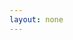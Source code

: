 ```yaml
---
layout: none
---
```


<RedoclyAPIBlock src="https://developer-stage.adobe.com/redocly-test/openapi/upload_image.json" width="600px" codeBlock="tokens: { punctuation: { color: 'red' }}" disableSidebar disableSearch />

